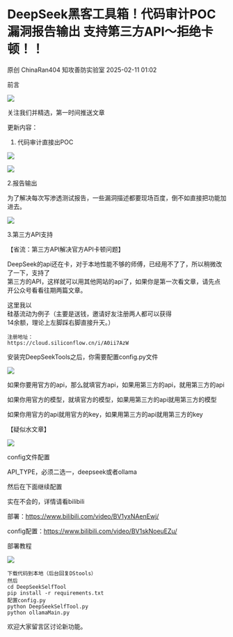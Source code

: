 #  DeepSeek黑客工具箱！代码审计POC 漏洞报告输出 支持第三方API～拒绝卡顿！！   
原创 ChinaRan404  知攻善防实验室   2025-02-11 01:02  
  
前言  
  
![](https://mmbiz.qpic.cn/mmbiz_png/v8yrCQN46lGibnfXztFesYNPLQKoYfVFK8VW5TOEhXbAHKkMkLnv7iazSic32VwJqfhUss0jcGeWJY1RlqCS3xCow/640?wx_fmt=png "")  
  
  
  
关注我们并精选，第一时间推送文章  
  
  
更新内容：  
1. 代码审计直接出POC  
  
![](https://mmbiz.qpic.cn/mmbiz_png/H7ec9FOh7vpVFTI5EWlqc6EK0dicTqPOI872gHR3ChdSd9Aia5yexr9E4gYIgBta4NjbRSTVptiakgTAO6gF6YKeg/640?wx_fmt=png&from=appmsg "")  
  
![](https://mmbiz.qpic.cn/mmbiz_png/H7ec9FOh7vpVFTI5EWlqc6EK0dicTqPOI2orUvriadpwHd6TFOulGic4t88SGn3UrxPSJkY6o9NHPUFfaopN4mgKQ/640?wx_fmt=png&from=appmsg "")  
  
2.报告输出  
  
为了解决每次写渗透测试报告，一些漏洞描述都要现场百度，倒不如直接把功能加进去。  
  
![](https://mmbiz.qpic.cn/mmbiz_png/H7ec9FOh7vpVFTI5EWlqc6EK0dicTqPOIAoGhhGkL2icXgEK45XjXTz4icMn90zIK0sDlofPH8FQLjRe55LianDfUQ/640?wx_fmt=png&from=appmsg "")  
  
3.第三方API支持  
  
【省流：第三方API解决官方API卡顿问题】  
  
DeepSeek的api还在卡，对于本地性能不够的师傅，已经用不了了，所以稍微改了一下，支持了  
第三方的API，这样就可以用其他网站的api了，如果你是第一次看文章，请先点开公众号看看往期两篇文章。  
  
这里我以  
硅基流动为例子（主要是送钱，邀请好友注册两人都可以获得  
14余额，理论上左脚踩右脚直接升天。）  
```
注册地址：
https://cloud.siliconflow.cn/i/A0ii7AzW
```  
  
安装完DeepSeekTools之后，你需要配置config.py文件  
  
![](https://mmbiz.qpic.cn/mmbiz_png/H7ec9FOh7vpVFTI5EWlqc6EK0dicTqPOIiapJZYt4TCkbRl5xfZdbHDcpcbzQ71lruXkwcnicrkxjr5ybMTDrGpaQ/640?wx_fmt=png&from=appmsg "")  
  
如果你要用官方的api，那么就填官方api，如果用第三方的api，就用第三方的api  
  
如果你用官方的模型，就填官方的模型，如果用第三方的api就用第三方的模型  
  
如果你用官方的api就用官方的key，如果用第三方的api就用第三方的key  
  
【疑似水文章】  
  
  
![](https://mmbiz.qpic.cn/mmbiz_png/H7ec9FOh7vpVFTI5EWlqc6EK0dicTqPOIp2WpZU5TBphoq3rolhzJMdeuiasUicnUibxjuLmersNyufITia27BxAtpw/640?wx_fmt=png&from=appmsg "")  
  
config文件配置  
  
API_TYPE，必须二选一，deepseek或者ollama  
  
然后在下面继续配置  
  
实在不会的，详情请看bilibili  
  
部署：https://www.bilibili.com/video/BV1yxNAenEwj/  
  
config配置：https://www.bilibili.com/video/BV1skNoeuEZu/  
  
部署教程  
  
![](https://mmbiz.qpic.cn/mmbiz_png/v8yrCQN46lGibnfXztFesYNPLQKoYfVFK8VW5TOEhXbAHKkMkLnv7iazSic32VwJqfhUss0jcGeWJY1RlqCS3xCow/640?wx_fmt=png "")  
  
  
```
下载代码到本地（后台回复DStools）
然后
cd DeepSeekSelfTool
pip install -r requirements.txt
配置config.py
python DeepSeekSelfTool.py
python ollamaMain.py
```  
  
  
欢迎大家留言区讨论新功能。  
  
  
